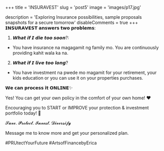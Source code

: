 +++
title = 'INSURAVEST'
slug = 'post5'
image = 'images/p17.jpg'

description = 'Exploring Insurance possibilities, sample proposals snapshots for a secure tomorrow'
disableComments = true
+++ 
𝗜𝗡𝗦𝗨𝗥𝗔𝗩𝗘𝗦𝗧 𝗮𝗻𝘀𝘄𝗲𝗿𝘀 𝘁𝘄𝗼 𝗽𝗿𝗼𝗯𝗹𝗲𝗺𝘀:

1. 𝙒𝙝𝙖𝙩 𝙞𝙛 𝙄 𝙙𝙞𝙚 𝙩𝙤𝙤 𝙨𝙤𝙤𝙣?:
- You have insurance na magagamit ng family mo. You are continuously providing kahit wala ka na.

2. 𝙒𝙝𝙖𝙩 𝙞𝙛 𝙄 𝙡𝙞𝙫𝙚 𝙩𝙤𝙤 𝙡𝙤𝙣𝙜?
- You have investment na pwede mo magamit for your retirement, your kids education or you can use it on your properties purchases.

𝗪𝗲 𝗰𝗮𝗻 𝗽𝗿𝗼𝗰𝗲𝘀𝘀 𝗶𝘁 𝗢𝗡𝗟𝗜𝗡𝗘✨

Yes! You can get your own policy in the comfort of your own home! ❤️ 

Encouraging you to START or IMPROVE your protection & investment portfolio today! 🤗

𝓢𝓪𝓿𝓮. 𝓟𝓻𝓸𝓽𝓮𝓬𝓽. 𝓘𝓷𝓿𝓮𝓼𝓽. 𝓓𝓲𝓿𝓮𝓻𝓼𝓲𝓯𝔂 

Message me to know more and get your personalized plan.

#PRUtectYourFuture
#ArtsofFinancebyErica